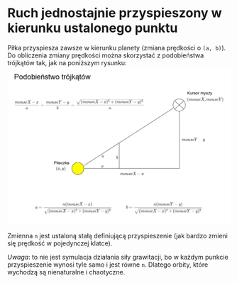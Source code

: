 # Ruch jednostajnie przyspieszony w kierunku ustalonego punktu

Piłka przyspiesza zawsze w kierunku planety (zmiana prędkości o `(a, b)`).
Do obliczenia zmiany prędkości można skorzystać z podobieństwa trójkątów tak, jak na poniższym rysunku:
![Obliczenia](/orbita_i_smuga/obliczenia.jpg)

Zmienna `n` jest ustaloną stałą definiującą przyspieszenie (jak bardzo zmieni się prędkość w pojedynczej klatce).

*Uwaga*: to nie jest symulacja działania siły grawitacji, bo w każdym punkcie przyspieszenie wynosi tyle samo i jest równe `n`. Dlatego orbity, które wychodzą są nienaturalne i chaotyczne.